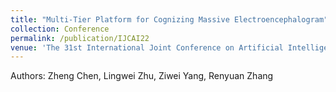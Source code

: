 ```yaml
---
title: "Multi-Tier Platform for Cognizing Massive Electroencephalogram"
collection: Conference
permalink: /publication/IJCAI22
venue: 'The 31st International Joint Conference on Artificial Intelligence and the 25th European Conference on Artificial Intelligence (IJCAI-ECAI 2022)'
---
```

Authors: Zheng Chen, Lingwei Zhu, Ziwei Yang, Renyuan Zhang
